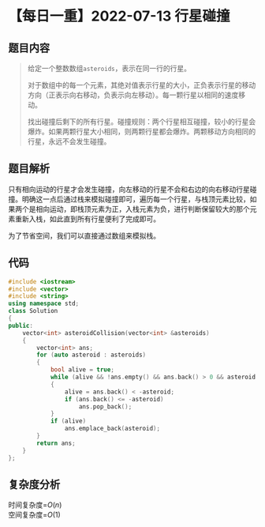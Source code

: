 # 【每日一重】2022-07-13 行星碰撞

## 题目内容

> 给定一个整数数组``asteroids``，表示在同一行的行星。
>
> 对于数组中的每一个元素，其绝对值表示行星的大小，正负表示行星的移动方向（正表示向右移动，负表示向左移动）。每一颗行星以相同的速度移动。
>
> 找出碰撞后剩下的所有行星。碰撞规则：两个行星相互碰撞，较小的行星会爆炸。如果两颗行星大小相同，则两颗行星都会爆炸。两颗移动方向相同的行星，永远不会发生碰撞。

## 题目解析

只有相向运动的行星才会发生碰撞，向左移动的行星不会和右边的向右移动行星碰撞。明确这一点后通过栈来模拟碰撞即可，遍历每一个行星，与栈顶元素比较，如果两个是相向运动，即栈顶元素为正，入栈元素为负，进行判断保留较大的那个元素重新入栈，如此直到所有行星便利了完成即可。

为了节省空间，我们可以直接通过数组来模拟栈。

## 代码

```cpp
#include <iostream>
#include <vector>
#include <string>
using namespace std;
class Solution
{
public:
    vector<int> asteroidCollision(vector<int> &asteroids)
    {
        vector<int> ans;
        for (auto asteroid : asteroids)
        {
            bool alive = true;
            while (alive && !ans.empty() && ans.back() > 0 && asteroid < 0)
            {
                alive = ans.back() < -asteroid;
                if (ans.back() <= -asteroid)
                    ans.pop_back();
            }
            if (alive)
                ans.emplace_back(asteroid);
        }
        return ans;
    }
};
```

## 复杂度分析

时间复杂度=$O(n)$  
空间复杂度=$O(1)$
